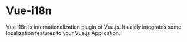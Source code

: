 # Vue-i18n

Vue I18n is internationalization plugin of Vue.js. It easily integrates some localization features to your Vue.js Application.
